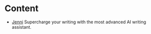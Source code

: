 # Content

- [Jenni](https://jenni.ai) Supercharge your writing with the most advanced AI writing assistant.